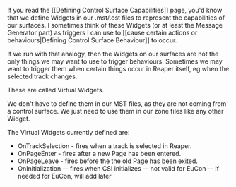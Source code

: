 If you read the [[Defining Control Surface Capabilities]] page, you'd know that we define Widgets in our .mst/.ost files to represent the capabilities of our surfaces. I sometimes think of these Widgets (or at least the Message Generator part) as triggers I can use to [[cause certain actions or behaviours|Defining Control Surface Behaviour]] to occur.

If we run with that analogy, then the Widgets on our surfaces are not the only things we may want to use to trigger behaviours. Sometimes we may want to trigger them when certain things occur in Reaper itself, eg when the selected track changes. 

These are called Virtual Widgets. 

We don't have to define them in our MST files, as they are not coming from a control surface. We just need to use them in our zone files like any other Widget.

The Virtual Widgets currently defined are:
* OnTrackSelection - fires when a track is selected in Reaper. 
* OnPageEnter - fires after a new Page has been entered.
* OnPageLeave - fires before the the old Page has been exited.
* OnInitialization -- fires when CSI initializes -- not valid for EuCon -- if needed for EuCon, will add later
